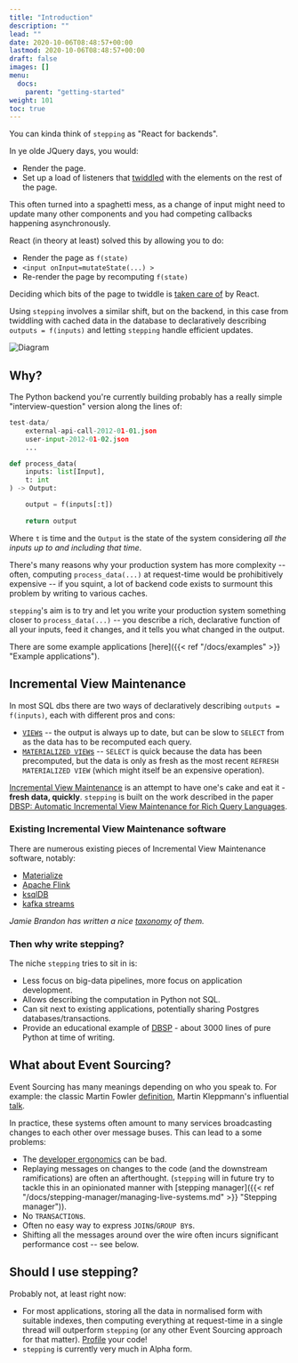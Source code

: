 ```yaml
---
title: "Introduction"
description: ""
lead: ""
date: 2020-10-06T08:48:57+00:00
lastmod: 2020-10-06T08:48:57+00:00
draft: false
images: []
menu:
  docs:
    parent: "getting-started"
weight: 101
toc: true
---
```


You can kinda think of `stepping` as "React for backends". 

In ye olde JQuery days, you would:

- Render the page.
- Set up a load of listeners that [twiddled](https://stackoverflow.com/questions/11189136/fire-oninput-event-with-jquery) with the elements on the rest of the page.

This often turned into a spaghetti mess, as a change of input might need to update many other components and you had competing callbacks happening asynchronously. 

React (in theory at least) solved this by allowing you to do:

- Render the page as `f(state)`
- `<input onInput=mutateState(...) >`
- Re-render the page by recomputing `f(state)`

Deciding which bits of the page to twiddle is [taken care of](https://leontrolski.github.io/33-line-react.html) by React. 

Using `stepping` involves a similar shift, but on the backend, in this case from twiddling with cached data in the database to declaratively describing `outputs = f(inputs)` and letting `stepping` handle efficient updates. 

![Diagram](/images/stepping-frontpage.svg)

## Why?

The Python backend you're currently building probably has a really simple "interview-question" version along the lines of:

```python [references:foo]
test-data/
    external-api-call-2012-01-01.json
    user-input-2012-01-02.json
    ...

def process_data(
    inputs: list[Input],
    t: int
) -> Output:

    output = f(inputs[:t])
    
    return output
```

Where `t` is time and the `Output` is the state of the system considering _all the inputs up to and including that time_.

There's many reasons why your production system has more complexity -- often, computing `process_data(...)` at request-time would be prohibitively expensive -- if you squint, a lot of backend code exists to surmount this problem by writing to various caches. 

`stepping`'s aim is to try and let you write your production system something closer to `process_data(...)` -- you describe a rich, declarative function of all your inputs, feed it changes, and it tells you what changed in the output.

There are some example applications [here]({{< ref "/docs/examples" >}} "Example applications").


## Incremental View Maintenance

In most SQL dbs there are two ways of declaratively describing `outputs = f(inputs)`, each with different pros and cons:

- [`VIEW`s](https://www.postgresql.org/docs/current/sql-createview.html) -- the output is always up to date, but can be slow to `SELECT` from as the data has to be recomputed each query.
- [`MATERIALIZED VIEW`s](https://www.postgresql.org/docs/current/rules-materializedviews.html) -- `SELECT` is quick because the data has been precomputed, but the data is only as fresh as the most recent `REFRESH MATERIALIZED VIEW` (which might itself be an expensive operation).

[Incremental View Maintenance](https://scholar.google.com/scholar?hl=en&as_sdt=0%2C5&q=incremental+view+maintenance&btnG=) is an attempt to have one's cake and eat it - **fresh data, quickly**. `stepping` is built on the work described in the paper [DBSP: Automatic Incremental View Maintenance for Rich Query Languages](https://arxiv.org/pdf/2203.16684.pdf).

### Existing Incremental View Maintenance software

There are numerous existing pieces of Incremental View Maintenance software, notably:

- [Materialize](https://materialize.com/)
- [Apache Flink](https://flink.apache.org/)
- [ksqlDB](https://ksqldb.io/)
- [kafka streams](https://kafka.apache.org/documentation/streams/)


_Jamie Brandon has written a nice [taxonomy](https://www.scattered-thoughts.net/writing/an-opinionated-map-of-incremental-and-streaming-systems/) of them._


### Then why write stepping?

The niche `stepping` tries to sit in is:

- Less focus on big-data pipelines, more focus on application development.
- Allows describing the computation in Python not SQL.
- Can sit next to existing applications, potentially sharing Postgres databases/transactions.
- Provide an educational example of [DBSP](https://arxiv.org/pdf/2203.16684.pdf) - about 3000 lines of pure Python at time of writing.

## What about Event Sourcing?

Event Sourcing has many meanings depending on who you speak to. For example: the classic Martin Fowler [definition](https://martinfowler.com/eaaDev/EventSourcing.html), Martin Kleppmann's influential [talk](https://www.confluent.io/en-gb/blog/turning-the-database-inside-out-with-apache-samza/).

In practice, these systems often amount to many services broadcasting changes to each other over message buses. This can lead to a some problems:

- The [developer ergonomics](https://leontrolski.github.io/cmd-click-manifesto.html) can be bad.
- Replaying messages on changes to the code (and the downstream ramifications) are often an afterthought. (`stepping` will in future try to tackle this in an opinionated manner with [stepping manager]({{< ref "/docs/stepping-manager/managing-live-systems.md" >}} "Stepping manager")).
- No `TRANSACTION`s.
- Often no easy way to express `JOIN`s/`GROUP BY`s.
- Shifting all the messages around over the wire often incurs significant performance cost -- see below.

## Should I use stepping?

Probably not, at least right now:

- For most applications, storing all the data in normalised form with suitable indexes, then computing everything at request-time in a single thread will outperform `stepping` (or any other Event Sourcing approach for that matter). [Profile](https://jiffyclub.github.io/snakeviz/) your code!
- `stepping` is currently very much in Alpha form.
